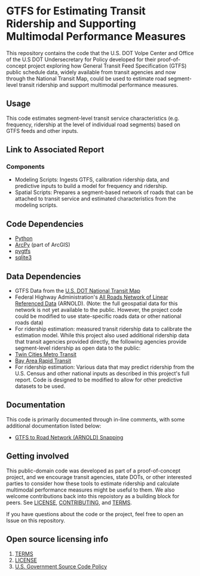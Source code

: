 # GTFS for Estimating Transit Ridership and Supporting Multimodal Performance Measures

This repository contains the code that the U.S. DOT Volpe Center and Office of the U.S DOT Undersecretary for Policy developed for their proof-of-concept project exploring how General Transit Feed Specification (GTFS) public schedule data, widely available from transit agencies and now through the National Transit Map, could be used to estimate road segment-level transit ridership and support multimodal performance measures.

## Usage
This code estimates segment-level transit service characteristics (e.g. frequency, ridership at the level of individual road segments) based on GTFS feeds and other inputs.

## Link to Associated Report

### Components
- Modeling Scripts: Ingests GTFS, calibration ridership data, and predictive inputs to build a model for frequency and ridership.
- Spatial Scripts: Prepares a segment-based network of roads that can be attached to transit service and estimated characteristics from the modeling scripts.

## Code Dependencies
- [Python](https://www.python.org/)
- [ArcPy](http://pro.arcgis.com/en/pro-app/arcpy/get-started/what-is-arcpy-.htm) (part of ArcGIS)
- [pygtfs](https://github.com/jarondl/pygtfs)
- [sqlite3](https://www.sqlite.org/)

## Data Dependencies
- GTFS Data from the [U.S. DOT National Transit Map](https://www.rita.dot.gov/bts/ntm)
- Federal Highway Administration's [All Roads Network of Linear Referenced Data](https://www.fhwa.dot.gov/policyinformation/hpms/arnold.cfm) (ARNOLD). (Note: the full geospatial data for this network is not yet available to the public. However, the project code could be modified to use state-specific roads data or other national roads data)
- For ridership estimation: measured transit ridership data to calibrate the estimation model. While this project also used additional ridership data that transit agencies provided directly, the following agencies provide segment-level ridership as open data to the public:
 - [Twin Cities Metro Transit](ftp://ftp.gisdata.mn.gov/pub/gdrs/data/pub/us_mn_state_metc/trans_stop_boardings_alightings/metadata/metadata.html)
 - [Bay Area Rapid Transit](https://www.bart.gov/about/reports/ridership)
 - For ridership estimation: Various data that may predict ridership from the U.S. Census and other national inputs as described in this project's full report. Code is designed to be modified to allow for other predictive datasets to be used.


## Documentation
This code is primarily documented through in-line comments, with some additional documentation listed below:
- [GTFS to Road Network (ARNOLD) Snapping](https://github.com/VolpeUSDOT/gtfs-measures/blob/master/docs/GTFS_Script_Documentation.md)

## Getting involved
This public-domain code was developed as part of a proof-of-concept project, and we encourage transit agencies, state DOTs, or other interested parties to consider how these tools to estimate ridership and calculate multimodal performance measures might be useful to them. We also welcome contributions back into this repoistory as a building block for peers. See [LICENSE](LICENSE),  [CONTRIBUTING](CONTRIBUTING.md), and [TERMS](TERMS.md).

If you have questions about the code or the project, feel free to open an Issue on this repository. 

## Open source licensing info
1. [TERMS](TERMS.md)
2. [LICENSE](LICENSE)
3. [U.S. Government Source Code Policy](https://sourcecode.cio.gov/)
